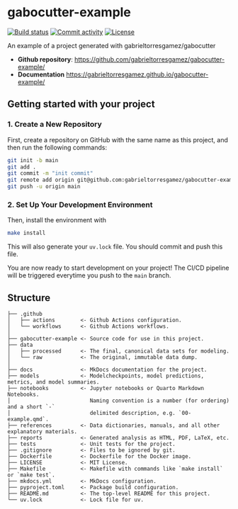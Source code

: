 # gabocutter-example

[![Build status](https://img.shields.io/github/actions/workflow/status/gabrieltorresgamez/gabocutter-example/main.yml?branch=main)](https://github.com/gabrieltorresgamez/gabocutter-example/actions/workflows/main.yml?query=branch%3Amain)
[![Commit activity](https://img.shields.io/github/commit-activity/m/gabrieltorresgamez/gabocutter-example)](https://img.shields.io/github/commit-activity/m/gabrieltorresgamez/gabocutter-example)
[![License](https://img.shields.io/github/license/gabrieltorresgamez/gabocutter-example)](https://img.shields.io/github/license/gabrieltorresgamez/gabocutter-example)

An example of a project generated with gabrieltorresgamez/gabocutter

- **Github repository**: <https://github.com/gabrieltorresgamez/gabocutter-example/>
- **Documentation** <https://gabrieltorresgamez.github.io/gabocutter-example/>

## Getting started with your project

### 1. Create a New Repository

First, create a repository on GitHub with the same name as this project, and then run the following commands:

```bash
git init -b main
git add .
git commit -m "init commit"
git remote add origin git@github.com:gabrieltorresgamez/gabocutter-example.git
git push -u origin main
```

### 2. Set Up Your Development Environment

Then, install the environment with

```bash
make install
```

This will also generate your `uv.lock` file. You should commit and push this file.

You are now ready to start development on your project!
The CI/CD pipeline will be triggered everytime you push to the `main` branch.

## Structure

    ├── .github
    │   ├── actions        <- Github Actions configuration.
    │   └── workflows      <- Github Actions workflows.
    │   
    ├── gabocutter-example <- Source code for use in this project.
    ├── data
    │   ├── processed      <- The final, canonical data sets for modeling.
    │   └── raw            <- The original, immutable data dump.
    │
    ├── docs               <- MkDocs documentation for the project.
    ├── models             <- Modelcheckpoints, model predictions, metrics, and model summaries.
    ├── notebooks          <- Jupyter notebooks or Quarto Markdown Notebooks. 
    │                         Naming convention is a number (for ordering) and a short `-` 
    │                         delimited description, e.g. `00-example.qmd`.
    ├── references         <- Data dictionaries, manuals, and all other explanatory materials.    
    ├── reports            <- Generated analysis as HTML, PDF, LaTeX, etc.
    ├── tests              <- Unit tests for the project.
    ├── .gitignore         <- Files to be ignored by git.
    ├── Dockerfile         <- Dockerfile for the Docker image.
    ├── LICENSE            <- MIT License.
    ├── Makefile           <- Makefile with commands like `make install` or `make test`.
    ├── mkdocs.yml         <- MkDocs configuration.
    ├── pyproject.toml     <- Package build configuration.
    ├── README.md          <- The top-level README for this project.
    └── uv.lock            <- Lock file for uv.